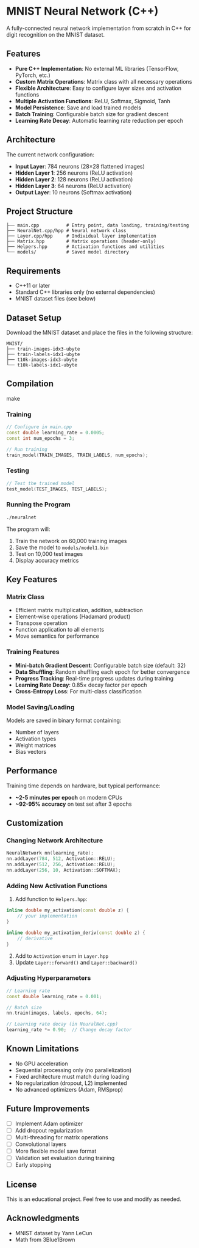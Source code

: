 # MNIST Neural Network (C++)

A fully-connected neural network implementation from scratch in C++ for digit recognition on the MNIST dataset.

## Features

- **Pure C++ Implementation**: No external ML libraries (TensorFlow, PyTorch, etc.)
- **Custom Matrix Operations**: Matrix class with all necessary operations
- **Flexible Architecture**: Easy to configure layer sizes and activation functions
- **Multiple Activation Functions**: ReLU, Softmax, Sigmoid, Tanh
- **Model Persistence**: Save and load trained models
- **Batch Training**: Configurable batch size for gradient descent
- **Learning Rate Decay**: Automatic learning rate reduction per epoch

## Architecture

The current network configuration:
- **Input Layer**: 784 neurons (28×28 flattened images)
- **Hidden Layer 1**: 256 neurons (ReLU activation)
- **Hidden Layer 2**: 128 neurons (ReLU activation)
- **Hidden Layer 3**: 64 neurons (ReLU activation)
- **Output Layer**: 10 neurons (Softmax activation)

## Project Structure

```
├── main.cpp          # Entry point, data loading, training/testing
├── NeuralNet.cpp/hpp # Neural network class
├── Layer.cpp/hpp     # Individual layer implementation
├── Matrix.hpp        # Matrix operations (header-only)
├── Helpers.hpp       # Activation functions and utilities
└── models/           # Saved model directory
```

## Requirements

- C++11 or later
- Standard C++ libraries only (no external dependencies)
- MNIST dataset files (see below)

## Dataset Setup

Download the MNIST dataset and place the files in the following structure:

```
MNIST/
├── train-images-idx3-ubyte
├── train-labels-idx1-ubyte
├── t10k-images-idx3-ubyte
└── t10k-labels-idx1-ubyte
```

## Compilation

make

### Training

```cpp
// Configure in main.cpp
const double learning_rate = 0.0005;
const int num_epochs = 3;

// Run training
train_model(TRAIN_IMAGES, TRAIN_LABELS, num_epochs);
```

### Testing

```cpp
// Test the trained model
test_model(TEST_IMAGES, TEST_LABELS);
```

### Running the Program

```bash
./neuralnet
```

The program will:
1. Train the network on 60,000 training images
2. Save the model to `models/model1.bin`
3. Test on 10,000 test images
4. Display accuracy metrics

## Key Features

### Matrix Class
- Efficient matrix multiplication, addition, subtraction
- Element-wise operations (Hadamard product)
- Transpose operation
- Function application to all elements
- Move semantics for performance

### Training Features
- **Mini-batch Gradient Descent**: Configurable batch size (default: 32)
- **Data Shuffling**: Random shuffling each epoch for better convergence
- **Progress Tracking**: Real-time progress updates during training
- **Learning Rate Decay**: 0.85× decay factor per epoch
- **Cross-Entropy Loss**: For multi-class classification

### Model Saving/Loading
Models are saved in binary format containing:
- Number of layers
- Activation types
- Weight matrices
- Bias vectors

## Performance

Training time depends on hardware, but typical performance:
- **~2-5 minutes per epoch** on modern CPUs
- **~92-95% accuracy** on test set after 3 epochs

## Customization

### Changing Network Architecture

```cpp
NeuralNetwork nn(learning_rate);
nn.addLayer(784, 512, Activation::RELU);
nn.addLayer(512, 256, Activation::RELU);
nn.addLayer(256, 10, Activation::SOFTMAX);
```

### Adding New Activation Functions

1. Add function to `Helpers.hpp`:
```cpp
inline double my_activation(const double z) {
    // your implementation
}

inline double my_activation_deriv(const double z) {
    // derivative
}
```

2. Add to `Activation` enum in `Layer.hpp`
3. Update `Layer::forward()` and `Layer::backward()`

### Adjusting Hyperparameters

```cpp
// Learning rate
const double learning_rate = 0.001;

// Batch size
nn.train(images, labels, epochs, 64);

// Learning rate decay (in NeuralNet.cpp)
learning_rate *= 0.90;  // Change decay factor
```

## Known Limitations

- No GPU acceleration
- Sequential processing only (no parallelization)
- Fixed architecture must match during loading
- No regularization (dropout, L2) implemented
- No advanced optimizers (Adam, RMSprop)

## Future Improvements

- [ ] Implement Adam optimizer
- [ ] Add dropout regularization
- [ ] Multi-threading for matrix operations
- [ ] Convolutional layers
- [ ] More flexible model save format
- [ ] Validation set evaluation during training
- [ ] Early stopping

## License

This is an educational project. Feel free to use and modify as needed.

## Acknowledgments

- MNIST dataset by Yann LeCun
- Math from 3Blue1Brown
